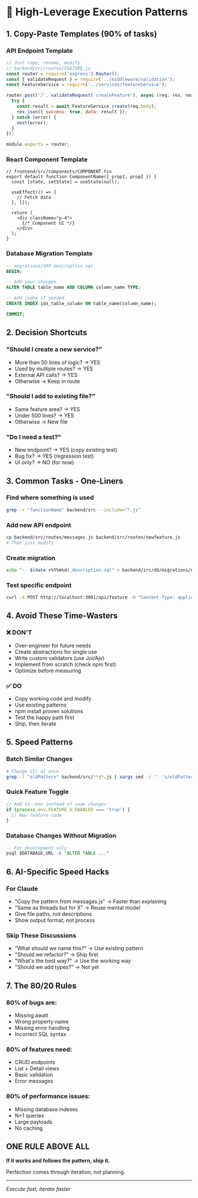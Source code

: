 # 🎯 High-Leverage Execution Patterns

## 1. Copy-Paste Templates (90% of tasks)

### API Endpoint Template
```javascript
// Just copy, rename, modify
// backend/src/routes/FEATURE.js
const router = require('express').Router();
const { validateRequest } = require('../middleware/validation');
const FeatureService = require('../services/featureService');

router.post('/', validateRequest('createFeature'), async (req, res, next) => {
  try {
    const result = await FeatureService.create(req.body);
    res.json({ success: true, data: result });
  } catch (error) {
    next(error);
  }
});

module.exports = router;
```

### React Component Template
```tsx
// frontend/src/components/COMPONENT.tsx
export default function ComponentName({ prop1, prop2 }) {
  const [state, setState] = useState(null);
  
  useEffect(() => {
    // Fetch data
  }, []);

  return (
    <div className="p-4">
      {/* Component UI */}
    </div>
  );
}
```

### Database Migration Template
```sql
-- migrations/XXX_description.sql
BEGIN;

-- Add your changes
ALTER TABLE table_name ADD COLUMN column_name TYPE;

-- Add index if needed
CREATE INDEX idx_table_column ON table_name(column_name);

COMMIT;
```

## 2. Decision Shortcuts

### "Should I create a new service?"
- More than 50 lines of logic? → YES
- Used by multiple routes? → YES  
- External API calls? → YES
- Otherwise → Keep in route

### "Should I add to existing file?"
- Same feature area? → YES
- Under 500 lines? → YES
- Otherwise → New file

### "Do I need a test?"
- New endpoint? → YES (copy existing test)
- Bug fix? → YES (regression test)
- UI only? → NO (for now)

## 3. Common Tasks - One-Liners

### Find where something is used
```bash
grep -r "functionName" backend/src --include="*.js"
```

### Add new API endpoint
```bash
cp backend/src/routes/messages.js backend/src/routes/newfeature.js
# Then just modify
```

### Create migration
```bash
echo "-- $(date +%Y%m%d)_description.sql" > backend/src/db/migrations/next.sql
```

### Test specific endpoint
```bash
curl -X POST http://localhost:3001/api/feature -H "Content-Type: application/json" -d '{}'
```

## 4. Avoid These Time-Wasters

### ❌ DON'T
- Over-engineer for future needs
- Create abstractions for single use
- Write custom validators (use Joi/Ajv)
- Implement from scratch (check npm first)
- Optimize before measuring

### ✅ DO
- Copy working code and modify
- Use existing patterns
- npm install proven solutions
- Test the happy path first
- Ship, then iterate

## 5. Speed Patterns

### Batch Similar Changes
```bash
# Change all at once
grep -l "oldPattern" backend/src/**/*.js | xargs sed -i '' 's/oldPattern/newPattern/g'
```

### Quick Feature Toggle
```javascript
// Add to .env instead of code changes
if (process.env.FEATURE_X_ENABLED === 'true') {
  // New feature code
}
```

### Database Changes Without Migration
```sql
-- For development only
psql $DATABASE_URL -c "ALTER TABLE ..."
```

## 6. AI-Specific Speed Hacks

### For Claude
- "Copy the pattern from messages.js" → Faster than explaining
- "Same as threads but for X" → Reuse mental model
- Give file paths, not descriptions
- Show output format, not process

### Skip These Discussions
- "What should we name this?" → Use existing pattern
- "Should we refactor?" → Ship first
- "What's the best way?" → Use the working way
- "Should we add types?" → Not yet

## 7. The 80/20 Rules

### 80% of bugs are:
- Missing await
- Wrong property name  
- Missing error handling
- Incorrect SQL syntax

### 80% of features need:
- CRUD endpoints
- List + Detail views
- Basic validation
- Error messages

### 80% of performance issues:
- Missing database indexes
- N+1 queries
- Large payloads
- No caching

## ONE RULE ABOVE ALL

**If it works and follows the pattern, ship it.**

Perfection comes through iteration, not planning.

---
*Execute fast, iterate faster*